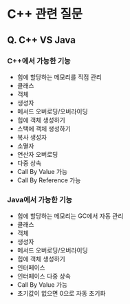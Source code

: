 # C++ 관련 질문

## Q. C++ VS Java
### C++에서 가능한 기능
- 힙에 할당하는 메모리를 직접 관리
- 클래스
- 객체
- 생성자
- 메서드 오버로딩/오버라이딩
- 힙에 객체 생성하기
- 스택에 객체 생성하기
- 복사 생성자
- 소멸자
- 연산자 오버로딩
- 다중 상속
- Call By Value 가능
- Call By Reference 가능

### Java에서 가능한 기능
- 힙에 할당하는 메모리는 GC에서 자동 관리
- 클래스
- 객체
- 생성자
- 메서드 오버로딩/오버라이딩
- 힙에 객체 생성하기
- 인터페이스
- 인터페이스 다중 상속
- Call By Value 가능
- 초기값이 없으면 0으로 자동 초기화